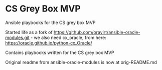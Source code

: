 # CS Grey Box MVP
Ansible playbooks for the CS grey box MVP

Started life as a fork of https://github.com/oravirt/ansible-oracle-modules.git -
we also need cx_oracle, from here: https://oracle.github.io/python-cx_Oracle/

Contains playbooks written for the CS grey box MVP

Original readme from ansible-oracle-modules is now at orig-README.md
